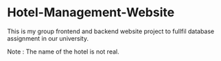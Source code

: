 # Hotel-Management-Website

This is my group frontend and backend website project to fullfil database assignment in our university.

Note : The name of the hotel is not real.
